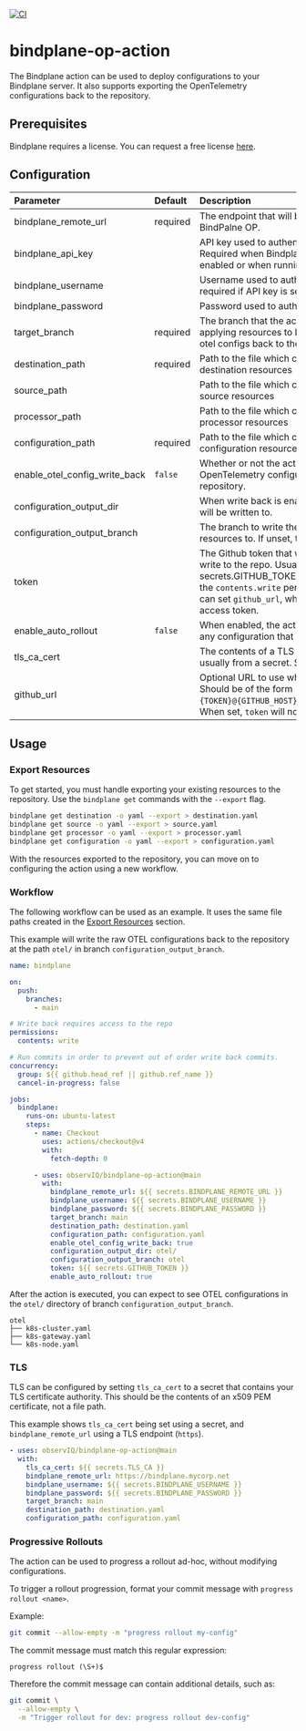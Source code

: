 [![CI](https://github.com/observIQ/bindplane-op-action/actions/workflows/ci.yml/badge.svg)](https://github.com/observIQ/bindplane-op-action/actions/workflows/ci.yml)

# bindplane-op-action

The Bindplane action can be used to deploy configurations to your Bindplane
server. It also supports exporting the OpenTelemetry configurations back to the repository.

## Prerequisites

Bindplane requires a license. You can request a free license [here](https://observiq.com/download).

## Configuration

| Parameter                     | Default  | Description                                                                                                                                                                                                                              |
| :---------------------------- | :------- | :--------------------------------------------------------------------------------------------------------------------------------------------------------------------------------------------------------------------------------------- |
| bindplane_remote_url          | required | The endpoint that will be used to connect to BindPalne OP.                                                                                                                                                                               |
| bindplane_api_key             |          | API key used to authenticate to Bindplane. Required when Bindplane multi account is enabled or when running on Bindplane Cloud                                                                                                           |
| bindplane_username            |          | Username used to authenticate to Bindplane. Not required if API key is set.                                                                                                                                                              |
| bindplane_password            |          | Password used to authenticate to Bindplane.                                                                                                                                                                                              |
| target_branch                 | required | The branch that the action will use when applying resources to bindplane or when writing otel configs back to the repo.                                                                                                                  |
| destination_path              | required | Path to the file which contains the Bindplane destination resources                                                                                                                                                                      |
| source_path                   |          | Path to the file which contains the Bindplane source resources                                                                                                                                                                           |
| processor_path                |          | Path to the file which contains the Bindplane processor resources                                                                                                                                                                        |
| configuration_path            | required | Path to the file which contains the Bindplane configuration resources                                                                                                                                                                    |
| enable_otel_config_write_back | `false`  | Whether or not the action should write the raw OpenTelemetry configurations back to the repository.                                                                                                                                      |
| configuration_output_dir      |          | When write back is enabled, this is the path that will be written to.                                                                                                                                                                    |
| configuration_output_branch   |          | The branch to write the OTEL configuration resources to. If unset, target_branch will be used.                                                                                                                                           |
| token                         |          | The Github token that will be used to read and write to the repo. Usually secrets.GITHUB_TOKEN is sufficient. Requires the `contents.write` permission. Alternatively, you can set `github_url`, which should contain your access token. |
| enable_auto_rollout           | `false`  | When enabled, the action will trigger a rollout for any configuration that has been updated.                                                                                                                                             |
| tls_ca_cert                   |          | The contents of a TLS certificate authority, usually from a secret. See the [TLS](#tls) section.                                                                                                                                         |
| github_url                    |          | Optional URL to use when cloning the repository. Should be of the form `"https://{GITHUB_ACTOR}:{TOKEN}@{GITHUB_HOST}/{GITHUB_REPOSITORY}.git`. When set, `token` will not be used.                                                      |

## Usage

### Export Resources

To get started, you must handle exporting your existing resources to the repository. Use
the `bindplane get` commands with the `--export` flag.

```bash
bindplane get destination -o yaml --export > destination.yaml
bindplane get source -o yaml --export > source.yaml
bindplane get processor -o yaml --export > processor.yaml
bindplane get configuration -o yaml --export > configuration.yaml
```

With the resources exported to the repository, you can move on to configuring the action
using a new workflow.

### Workflow

The following workflow can be used as an example. It uses the same file paths
created in the [Export Resources](#export-resources) section.

This example will write the raw OTEL configurations back to the repository at the
path `otel/` in branch `configuration_output_branch`.

```yaml
name: bindplane

on:
  push:
    branches:
      - main

# Write back requires access to the repo
permissions:
  contents: write

# Run commits in order to prevent out of order write back commits.
concurrency:
  group: ${{ github.head_ref || github.ref_name }}
  cancel-in-progress: false

jobs:
  bindplane:
    runs-on: ubuntu-latest
    steps:
      - name: Checkout
        uses: actions/checkout@v4
        with:
          fetch-depth: 0

      - uses: observIQ/bindplane-op-action@main
        with:
          bindplane_remote_url: ${{ secrets.BINDPLANE_REMOTE_URL }}
          bindplane_username: ${{ secrets.BINDPLANE_USERNAME }}
          bindplane_password: ${{ secrets.BINDPLANE_PASSWORD }}
          target_branch: main
          destination_path: destination.yaml
          configuration_path: configuration.yaml
          enable_otel_config_write_back: true
          configuration_output_dir: otel/
          configuration_output_branch: otel
          token: ${{ secrets.GITHUB_TOKEN }}
          enable_auto_rollout: true
```

After the action is executed, you can expect to see OTEL configurations
in the `otel/` directory of branch `configuration_output_branch`.

```
otel
├── k8s-cluster.yaml
├── k8s-gateway.yaml
└── k8s-node.yaml
```

### TLS

TLS can be configured by setting `tls_ca_cert` to a secret that contains
your TLS certificate authority. This should be the contents of an x509 PEM
certificate, not a file path.

This example shows `tls_ca_cert` being set using a secret, and `bindplane_remote_url`
using a TLS endpoint (`https`).

```yaml
- uses: observIQ/bindplane-op-action@main
  with:
    tls_ca_cert: ${{ secrets.TLS_CA }}
    bindplane_remote_url: https://bindplane.mycorp.net
    bindplane_username: ${{ secrets.BINDPLANE_USERNAME }}
    bindplane_password: ${{ secrets.BINDPLANE_PASSWORD }}
    target_branch: main
    destination_path: destination.yaml
    configuration_path: configuration.yaml
```

### Progressive Rollouts

The action can be used to progress a rollout ad-hoc, without modifying
configurations.

To trigger a rollout progression, format your commit message with `progress rollout <name>`.

Example:

```bash
git commit --allow-empty -m "progress rollout my-config"
```

The commit message must match this regular expression:

```
progress rollout (\S+)$
```

Therefore the commit message can contain additional details, such as:

```bash
git commit \
  --allow-empty \
  -m "Trigger rollout for dev: progress rollout dev-config"
```
